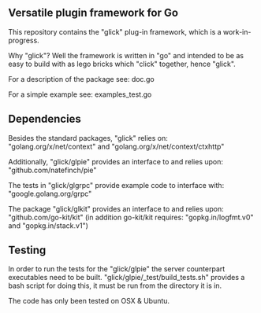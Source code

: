 ## Versatile plugin framework for Go

This repository contains the "glick" plug-in framework, which is a work-in-progress.

Why "glick"? Well the framework is written in "go" and intended to be as easy to build with as lego bricks which "click" together, hence "glick".

For a description of the package see: doc.go

For a simple example see: examples_test.go

## Dependencies

Besides the standard packages, "glick" relies on:
	"golang.org/x/net/context" and
	"golang.org/x/net/context/ctxhttp"

Additionally, "glick/glpie" provides an interface to and relies upon:
	"github.com/natefinch/pie"

The tests in "glick/glgrpc" provide example code to interface with:
	"google.golang.org/grpc"

The package "glick/glkit" provides an interface to and relies upon:
	"github.com/go-kit/kit" 
(in addition go-kit/kit requires: "gopkg.in/logfmt.v0" and "gopkg.in/stack.v1")

## Testing

In order to run the tests for the "glick/glpie" the server counterpart executables need to be built. "glick/glpie/_test/build_tests.sh" provides a bash script for doing this, it must be run from the directory it is in.

The code has only been tested on OSX & Ubuntu.
